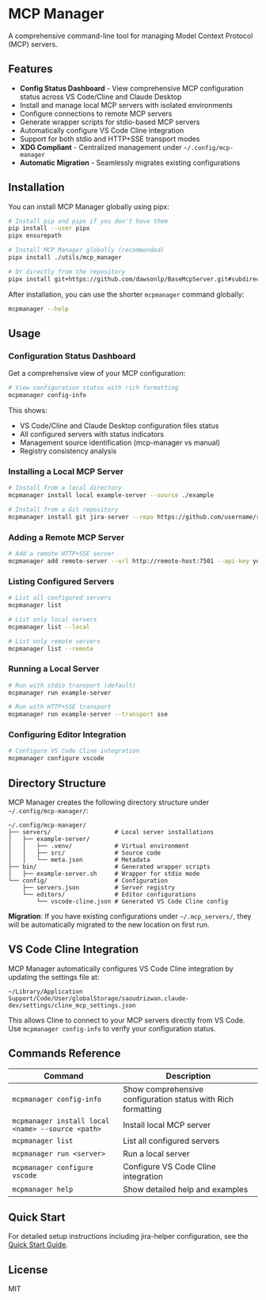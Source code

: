 # MCP Manager

A comprehensive command-line tool for managing Model Context Protocol (MCP) servers.

## Features

- **Config Status Dashboard** - View comprehensive MCP configuration status across VS Code/Cline and Claude Desktop
- Install and manage local MCP servers with isolated environments
- Configure connections to remote MCP servers
- Generate wrapper scripts for stdio-based MCP servers
- Automatically configure VS Code Cline integration
- Support for both stdio and HTTP+SSE transport modes
- **XDG Compliant** - Centralized management under `~/.config/mcp-manager`
- **Automatic Migration** - Seamlessly migrates existing configurations

## Installation

You can install MCP Manager globally using pipx:

```bash
# Install pip and pipx if you don't have them
pip install --user pipx
pipx ensurepath

# Install MCP Manager globally (recommended)
pipx install ./utils/mcp_manager

# Or directly from the repository
pipx install git+https://github.com/dawsonlp/BaseMcpServer.git#subdirectory=utils/mcp_manager
```

After installation, you can use the shorter `mcpmanager` command globally:

```bash
mcpmanager --help
```

## Usage

### Configuration Status Dashboard

Get a comprehensive view of your MCP configuration:

```bash
# View configuration status with rich formatting
mcpmanager config-info
```

This shows:
- VS Code/Cline and Claude Desktop configuration files status
- All configured servers with status indicators
- Management source identification (mcp-manager vs manual)
- Registry consistency analysis

### Installing a Local MCP Server

```bash
# Install from a local directory
mcpmanager install local example-server --source ./example

# Install from a Git repository  
mcpmanager install git jira-server --repo https://github.com/username/repo --path path/to/server
```

### Adding a Remote MCP Server

```bash
# Add a remote HTTP+SSE server
mcpmanager add remote-server --url http://remote-host:7501 --api-key your-api-key
```

### Listing Configured Servers

```bash
# List all configured servers
mcpmanager list

# List only local servers
mcpmanager list --local

# List only remote servers  
mcpmanager list --remote
```

### Running a Local Server

```bash
# Run with stdio transport (default)
mcpmanager run example-server

# Run with HTTP+SSE transport
mcpmanager run example-server --transport sse
```

### Configuring Editor Integration

```bash
# Configure VS Code Cline integration
mcpmanager configure vscode
```

## Directory Structure

MCP Manager creates the following directory structure under `~/.config/mcp-manager/`:

```
~/.config/mcp-manager/
├── servers/                  # Local server installations
│   ├── example-server/       
│   │   ├── .venv/            # Virtual environment
│   │   ├── src/              # Source code
│   │   └── meta.json         # Metadata
├── bin/                      # Generated wrapper scripts
│   ├── example-server.sh     # Wrapper for stdio mode
└── config/                   # Configuration
    ├── servers.json          # Server registry
    └── editors/              # Editor configurations
        └── vscode-cline.json # Generated VS Code Cline config
```

**Migration**: If you have existing configurations under `~/.mcp_servers/`, they will be automatically migrated to the new location on first run.

## VS Code Cline Integration

MCP Manager automatically configures VS Code Cline integration by updating the settings file at:

```
~/Library/Application Support/Code/User/globalStorage/saoudrizwan.claude-dev/settings/cline_mcp_settings.json
```

This allows Cline to connect to your MCP servers directly from VS Code. Use `mcpmanager config-info` to verify your configuration status.

## Commands Reference

| Command | Description |
|---------|-------------|
| `mcpmanager config-info` | Show comprehensive configuration status with Rich formatting |
| `mcpmanager install local <name> --source <path>` | Install local MCP server |
| `mcpmanager list` | List all configured servers |
| `mcpmanager run <server>` | Run a local server |
| `mcpmanager configure vscode` | Configure VS Code Cline integration |
| `mcpmanager help` | Show detailed help and examples |

## Quick Start

For detailed setup instructions including jira-helper configuration, see the [Quick Start Guide](../../QUICKSTART.md).

## License

MIT
